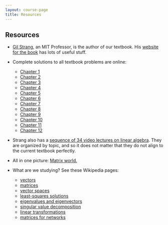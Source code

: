 ```yaml
---
layout: course-page
title: Resources
---
```


## Resources

* [Gil Strang](https://en.wikipedia.org/wiki/Gilbert_Strang), an MIT Professor, is the author of our textbook.  His [website for the book](https://math.mit.edu/~gs/linearalgebra/) has lots of useful stuff.

* Complete solutions to all textbook problems are online:
  * [Chapter 1](https://math.mit.edu/~gs/linearalgebra/ila_sol5_ch01.pdf)
  * [Chapter 2](https://math.mit.edu/~gs/linearalgebra/ila_sol5_ch02.pdf)
  * [Chapter 3](https://math.mit.edu/~gs/linearalgebra/ila_sol5_ch03.pdf)
  * [Chapter 4](https://math.mit.edu/~gs/linearalgebra/ila_sol5_ch04a.pdf)
  * [Chapter 5](https://math.mit.edu/~gs/linearalgebra/ila_sol5_ch05a.pdf)
  * [Chapter 6](https://math.mit.edu/~gs/linearalgebra/ila_sol5_ch06.pdf)
  * [Chapter 7](https://math.mit.edu/~gs/linearalgebra/ila_sol5_ch07.pdf)
  * [Chapter 8](https://math.mit.edu/~gs/linearalgebra/ila_sol5_ch08.pdf)
  * [Chapter 9](https://math.mit.edu/~gs/linearalgebra/ila_sol5_ch09.pdf)
  * [Chapter 10](https://math.mit.edu/~gs/linearalgebra/ila_sol5_ch10.pdf)
  * [Chapter 11](https://math.mit.edu/~gs/linearalgebra/ila_sol5_ch11.pdf)
  * [Chapter 12](https://math.mit.edu/~gs/linearalgebra/ila_sol5_ch12.pdf)

* Strang also has a [sequence of 34 video lectures on linear algebra](https://ocw.mit.edu/courses/mathematics/18-06-linear-algebra-spring-2010/video-lectures/).  They are organized by topic, and so it does not matter that they do not align to the current textbook perfectly.

* All in one picture: [Matrix world.](assets/images/matrix-world.pdf)

* What are we studying?  See these Wikipedia pages:
   * [vectors](https://en.wikipedia.org/wiki/Vector_(mathematics_and_physics))
   * [matrices](https://en.wikipedia.org/wiki/Matrix_(mathematics))
   * [vector spaces](https://en.wikipedia.org/wiki/Vector_space)
   * [least-squares solutions](https://en.wikipedia.org/wiki/Least_squares)
   * [eigenvalues and eigenvectors](https://en.wikipedia.org/wiki/Eigenvalues_and_eigenvectors)
   * [singular value decomposition](https://en.wikipedia.org/wiki/Singular_value_decomposition)
   * [linear transformations](https://en.wikipedia.org/wiki/Linear_map)
   * [matrices for networks](https://en.wikipedia.org/wiki/Adjacency_matrix)
